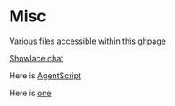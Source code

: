 # Misc
Various files accessible within this ghpage

[Showlace chat](https://backspaces.github.io/misc/shoelaceChat.html)

Here is [AgentScript](https://code.agentscript.org)

Here is [one](one)
